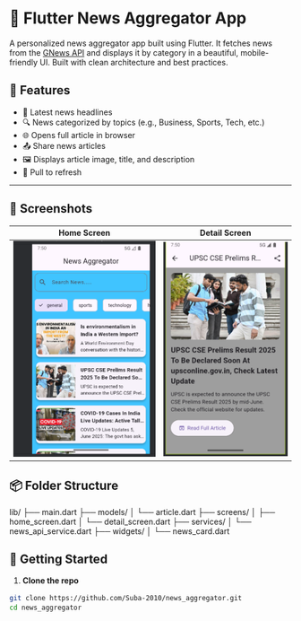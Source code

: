 # 📰 Flutter News Aggregator App

A personalized news aggregator app built using Flutter. It fetches news from the [GNews API](https://gnews.io/) and displays it by category in a beautiful, mobile-friendly UI. Built with clean architecture and best practices.

## 🚀 Features

- 📄 Latest news headlines
- 🔍 News categorized by topics (e.g., Business, Sports, Tech, etc.)
- 🌐 Opens full article in browser
- 📤 Share news articles
- 🖼️ Displays article image, title, and description
- 🔁 Pull to refresh

----

## 📸 Screenshots

| Home Screen | Detail Screen |
|-------------|---------------|
| ![Home](lib/screenshots/homescreen.png) | ![Detail](lib/screenshots/articles.png) |

## 📦 Folder Structure

lib/
├── main.dart
├── models/
│ └── article.dart
├── screens/
│ ├── home_screen.dart
│ └── detail_screen.dart
├── services/
│ └── news_api_service.dart
├── widgets/
│ └── news_card.dart


## 🔧 Getting Started

1. **Clone the repo**

```bash
git clone https://github.com/Suba-2010/news_aggregator.git
cd news_aggregator
